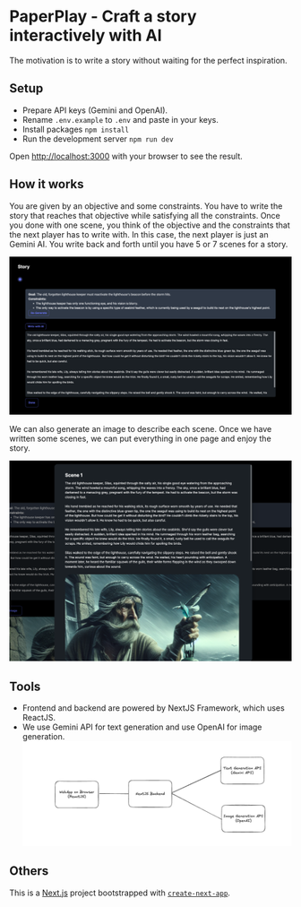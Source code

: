 # PaperPlay - Craft a story interactively with AI

The motivation is to write a story without waiting for the perfect inspiration.

## Setup

- Prepare API keys (Gemini and OpenAI).
- Rename `.env.example` to `.env` and paste in your keys.
- Install packages `npm install`
- Run the development server `npm run dev`

Open [http://localhost:3000](http://localhost:3000) with your browser to see the result.

## How it works

You are given by an objective and some constraints. You have to write the story that reaches that objective while satisfying all the constraints. Once you done with one scene, you think of the objective and the constraints that the next player has to write with. In this case, the next player is just an Gemini AI. You write back and forth until you have 5 or 7 scenes for a story.

![image01](./public/image01.png)

We can also generate an image to describe each scene. Once we have written some scenes, we can put everything in one page and enjoy the story.

![image02](./public/image02.png)

## Tools

- Frontend and backend are powered by NextJS Framework, which uses ReactJS.
- We use Gemini API for text generation and use OpenAI for image generation.
  ![alt text](./public/img_architecture.png)

## Others

This is a [Next.js](https://nextjs.org/) project bootstrapped with [`create-next-app`](https://github.com/vercel/next.js/tree/canary/packages/create-next-app).
